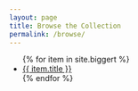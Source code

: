 ```yaml
---
layout: page
title: Browse the Collection
permalink: /browse/
---
```


<ul>
{% for item in site.biggert %}
  <li>
    <a href='{{ site.baseurl | append: item.permalink | replace: '//', '/' }}'>
      {{ item.title }}
    </a>
  </li>
{% endfor %}
</ul>
